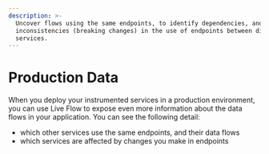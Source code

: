 ```yaml
---
description: >-
  Uncover flows using the same endpoints, to identify dependencies, and identify
  inconsistencies (breaking changes) in the use of endpoints between different
  services.
---
```


# Production Data

When you deploy your instrumented services in a production environment, you can use Live Flow to expose even more information about the data flows in your application. You can see the following detail:

* which other services use the same endpoints, and their data flows
* which services are affected by changes you make in endpoints 







